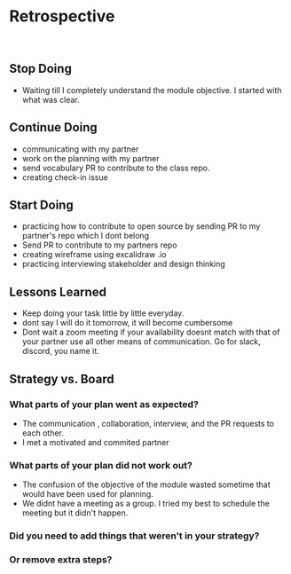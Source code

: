 # Retrospective

​

## Stop Doing

- Waiting till I completely understand the module objective. I started with what was clear.

## Continue Doing

- communicating with my partner
- work on the planning with my partner
- send vocabulary PR to contribute to the class repo.
- creating check-in issue

## Start Doing

- practicing how to contribute to open source by sending PR to my partner's repo which I dont belong
- Send PR to contribute to my partners repo
- creating wireframe using excalidraw .io
- practicing interviewing stakeholder and design thinking

## Lessons Learned

- Keep doing your task little by little everyday.
- dont say I will do it tomorrow, it will become cumbersome 
- Dont wait a zoom meeting if your availability doesnt match with that of your partner
  use all other means of communication. Go for slack, discord, you name it.

## Strategy vs. Board

### What parts of your plan went as expected?

- The communication , collaboration, interview, and the PR requests to each other. 
- I met a motivated and commited partner

### What parts of your plan did not work out?

- The confusion of the objective of the module wasted sometime that would have been used for planning.
-  We didnt have a meeting as a group. I tried my best to schedule the meeting but it didn't happen. 

### Did you need to add things that weren't in your strategy?

### Or remove extra steps?


